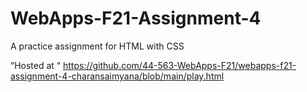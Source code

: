 # WebApps-F21-Assignment-4
A practice assignment for HTML with CSS

“Hosted at “  https://github.com/44-563-WebApps-F21/webapps-f21-assignment-4-charansaimyana/blob/main/play.html
